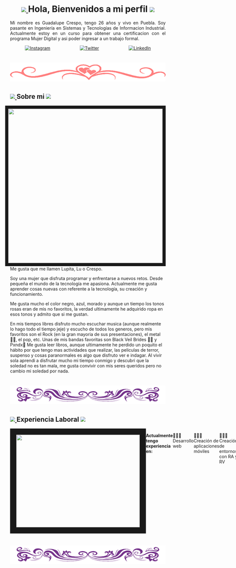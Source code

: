 <h1 align="center"> 
	<a href="">
		<img src="https://media.tenor.com/PRcQePKtLYYAAAAi/blue-blueflame.gif" width="40" />
	</a>
	Hola, Bienvenidos a mi perfil 
<a href="">
		<img src="https://media.tenor.com/PRcQePKtLYYAAAAi/blue-blueflame.gif" width="40" />
	</a>
</h1>

<p align="justify" width="24px" >Mi nombre es Guadalupe Crespo, tengo 26 años y vivo en Puebla. Soy pasante en Ingeniería en Sistemas y Tecnologías de Informacion Industrial. Actualmente estoy en un curso para obtener una certificacion con el programa Mujer Digital y asi poder ingresar a un trabajo formal.</p>

<div align=center style="display:flex; justify-content: space-around">
  <a href="https://www.instagram.com/lupxi_crespo?igsh=MXBxc2R4cmZieXZqaQ=="><img alt="Instagram" src="https://img.shields.io/static/v1?style=for-the-badge&message=Instagram&color=C837AC&logo=Instagram&logoColor=FFFFFF&label=" /></a>
  <a href="https://x.com/Lupxi_Crespo?t=jFLfo6Z7J8MSNWg3eLKaOw&s=09"><img src="https://img.shields.io/static/v1?style=for-the-badge&message=Twitter&color=000000&logo=x&logoColor=FFFFFF&label=" alt="Twitter" /></a>
  <a href="www.linkedin.com/in/guadalupe-crespo-torres-07418616b"><img src="https://img.shields.io/static/v1?style=for-the-badge&message=LinkedIn&color=0A66C2&logo=LinkedIn&logoColor=FFFFFF&label=" alt="LinkedIn" /></a>
</div>

<h1 align="center">
	<a href="">
		<img src="./img/sep4.png" width="700" height="60"/>
	</a>
</h1>

<h2>
<a href="">
		<img src="https://media.tenor.com/PRcQePKtLYYAAAAi/blue-blueflame.gif" width="40" />
	</a>
Sobre mi
	<a href="">
		<img src="https://media.tenor.com/PRcQePKtLYYAAAAi/blue-blueflame.gif" width="40" />
	</a>
</h2> 

<div >
<img align="right" src="https://64.media.tumblr.com/215c99c30413f06b18560dd2672f4e00/734bb894bd2b0c25-6e/s400x600/70d3a7e8606d7bd9b3e71f0856529b9918769a3c.gif" width="500" height="500" border="10"/>

<p align="justify">
	Me gusta que me llamen Lupita, Lu o Crespo. 
</p>
 <p align="left">
	 Soy una mujer que disfruta programar y enfrentarse a nuevos retos. Desde pequeña el mundo de la tecnología me apasiona. Actualmente me gusta aprender cosas nuevas con referente a la tecnología, su creación y funcionamiento.
 </p>
<p align="left">
	Me gusta mucho el color negro, azul, morado y aunque un tiempo los tonos rosas eran de mis no favoritos, la verdad ultimamente he adquirido ropa en esos tonos y admito que si me gustan. </p>
<p align="left">
	En mis tiempos libres disfruto mucho escuchar musica (aunque realmente lo hago todo el tiempo jeje) y escucho de todos los generos, pero mis favoritos son el Rock (en la gran mayoria de sus presentaciones), el metal 🤘🏼, el pop, etc. Unas de mis bandas favoritas son Black Veil Brides 🤟🏼 y Pxndx🐼
	Me gusta leer libros, aunque ultimamente he perdido un poquito el hábito por que tengo mas actividades que realizar, las peliculas de terror, suspenso y cosas paranormales es algo que disfruto ver e indagar. 
	Al vivir sola aprendi a disfrutar mucho mi tiempo conmigo y descubri que la soledad no es tan mala, me gusta convivir con mis seres queridos pero no cambio mi soledad por nada.
 </p>
</div>
<h1 align="center">
	<a href="">
		<img src="./img/sep3.png" width="700" height="60"/>
	</a>
</h1>
<h2>
<a href="">
		<img src="https://media.tenor.com/PRcQePKtLYYAAAAi/blue-blueflame.gif" width="40" />
	</a>
	Experiencia Laboral
	<a href="">
		<img src="https://media.tenor.com/PRcQePKtLYYAAAAi/blue-blueflame.gif" width="40" />
	</a>
</h2> 

<div style="display:flex; justify-content: space-around">
	<img align="left" src="https://i.pinimg.com/originals/74/34/57/743457785e7543fd62c51e59dcf853d9.gif" width="400" height="300" border="20"/>
	<p align="justify">
		<strong>Actualmente tengo experiencia en:</strong> 
	</p>
	<p>
		👩🏽‍💻 Desarrollo web 
	</p>
	<p>
		👩🏽‍💻 Creación de aplicaciones móviles
	</p>
	<p> 
		👩🏽‍💻 Creación de entornos con RA y RV
	</p>
	<p>
		👩🏽‍💻 Diseñador/Editor de foto y video
	</p>
	<p>
		👩🏽‍💻 Community Manager
	</p>	
</div>
<h1 align="center">
	<a href="">
		<img src="./img/sep3.png" width="700" height="60"/>
	</a>
</h1>
